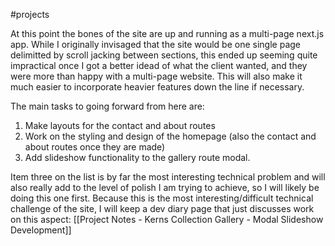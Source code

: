 #projects 

At this point the bones of the site are up and running as a multi-page next.js app. While I originally invisaged that the site would be one single page delimitted by scroll jacking between sections, this ended up seeming quite impractical once I got a better idead of what the client wanted, and they were more than happy with a multi-page website. This will also make it much easier to incorporate heavier features down the line if necessary.

The main tasks to going forward from here are:
1. Make layouts for the contact and about routes
2. Work on the styling and design of the homepage (also the contact and about routes once they are made)
3. Add slideshow functionality to the gallery route modal.

Item three on the list is by far the most interesting technical problem and will also really add to the level of polish I am trying to achieve, so I will likely be doing this one first. Because this is the most interesting/difficult technical challenge of the site, I will keep a dev diary page that just discusses work on this aspect: [[Project Notes - Kerns Collection Gallery - Modal Slideshow Development]]
